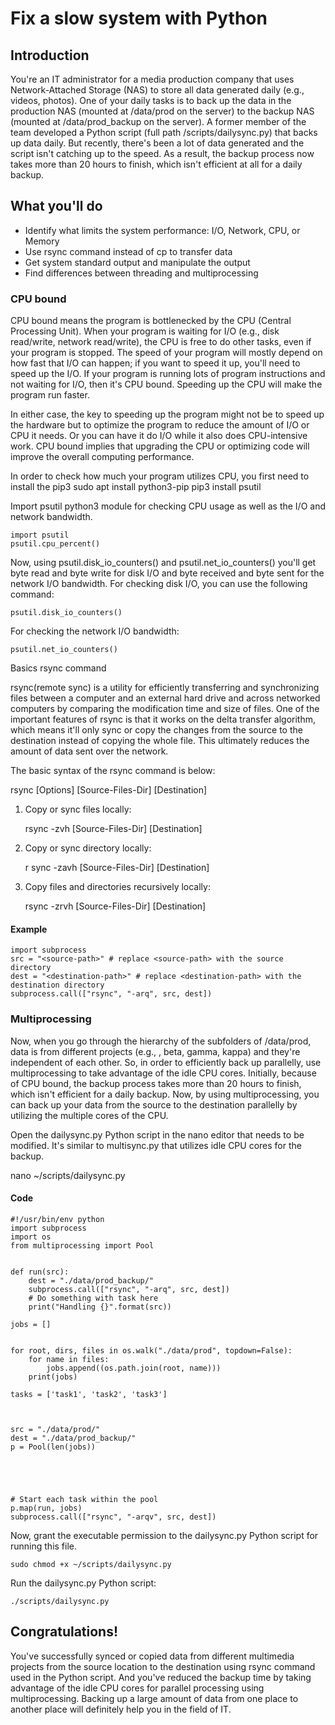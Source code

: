 # Fix a slow system with Python 


## Introduction

You're an IT administrator for a media production company that uses Network-Attached Storage (NAS) to store all data generated daily (e.g., videos, photos). One of your daily tasks is to back up the data in the production NAS (mounted at /data/prod on the server) to the backup NAS (mounted at /data/prod_backup on the server). A former member of the team developed a Python script (full path /scripts/dailysync.py) that backs up data daily. But recently, there's been a lot of data generated and the script isn't catching up to the speed. As a result, the backup process now takes more than 20 hours to finish, which isn't efficient at all for a daily backup.


## What you'll do

- Identify what limits the system performance: I/O, Network, CPU, or Memory
- Use rsync command instead of cp to transfer data
- Get system standard output and manipulate the output
- Find differences between threading and multiprocessing



### CPU bound

CPU bound means the program is bottlenecked by the CPU (Central Processing Unit). When your program is waiting for I/O (e.g., disk read/write, network read/write), the CPU is free to do other tasks, even if your program is stopped. The speed of your program will mostly depend on how fast that I/O can happen; if you want to speed it up, you'll need to speed up the I/O. If your program is running lots of program instructions and not waiting for I/O, then it's CPU bound. Speeding up the CPU will make the program run faster.


In either case, the key to speeding up the program might not be to speed up the hardware but to optimize the program to reduce the amount of I/O or CPU it needs. Or you can have it do I/O while it also does CPU-intensive work. CPU bound implies that upgrading the CPU or optimizing code will improve the overall computing performance.

In order to check how much your program utilizes CPU, you first need to install the pip3
    sudo apt install python3-pip
    pip3 install psutil


Import psutil python3 module for checking CPU usage as well as the I/O and network bandwidth.

    import psutil
    psutil.cpu_percent()




Now, using psutil.disk_io_counters() and psutil.net_io_counters() you'll get byte read and byte write for disk I/O and byte received and byte sent for the network I/O bandwidth. For checking disk I/O, you can use the following command:

    psutil.disk_io_counters()




For checking the network I/O bandwidth:

    psutil.net_io_counters()



Basics rsync command

rsync(remote sync) is a utility for efficiently transferring and synchronizing files between a computer and an external hard drive and across networked computers by comparing the modification time and size of files. One of the important features of rsync is that it works on the delta transfer algorithm, which means it'll only sync or copy the changes from the source to the destination instead of copying the whole file. This ultimately reduces the amount of data sent over the network.

The basic syntax of the rsync command is below:

rsync [Options] [Source-Files-Dir] [Destination]



1. Copy or sync files locally:

    rsync -zvh [Source-Files-Dir] [Destination]


2. Copy or sync directory locally:

    r sync -zavh [Source-Files-Dir] [Destination]

3. Copy files and directories recursively locally:

    rsync -zrvh [Source-Files-Dir] [Destination]


#### Example 

    import subprocess
    src = "<source-path>" # replace <source-path> with the source directory
    dest = "<destination-path>" # replace <destination-path> with the destination directory
    subprocess.call(["rsync", "-arq", src, dest])

### Multiprocessing

Now, when you go through the hierarchy of the subfolders of /data/prod, data is from different projects (e.g., , beta, gamma, kappa) and they're independent of each other. So, in order to efficiently back up parallelly, use multiprocessing to take advantage of the idle CPU cores. Initially, because of CPU bound, the backup process takes more than 20 hours to finish, which isn't efficient for a daily backup. Now, by using multiprocessing, you can back up your data from the source to the destination parallelly by utilizing the multiple cores of the CPU.


Open the dailysync.py Python script in the nano editor that needs to be modified. It's similar to multisync.py that utilizes idle CPU cores for the backup.

nano ~/scripts/dailysync.py

#### Code 

    #!/usr/bin/env python
    import subprocess
    import os
    from multiprocessing import Pool


    def run(src):
        dest = "./data/prod_backup/"
        subprocess.call(["rsync", "-arq", src, dest])
        # Do something with task here
        print("Handling {}".format(src))

    jobs = []


    for root, dirs, files in os.walk("./data/prod", topdown=False):
        for name in files:
            jobs.append((os.path.join(root, name)))
        print(jobs)

    tasks = ['task1', 'task2', 'task3']



    src = "./data/prod/"
    dest = "./data/prod_backup/"
    p = Pool(len(jobs))





    # Start each task within the pool
    p.map(run, jobs)
    subprocess.call(["rsync", "-arqv", src, dest])


Now, grant the executable permission to the dailysync.py Python script for running this file.

    sudo chmod +x ~/scripts/dailysync.py


Run the dailysync.py Python script:

    ./scripts/dailysync.py


## Congratulations!

You've successfully synced or copied data from different multimedia projects from the source location to the destination using rsync command used in the Python script. And you've reduced the backup time by taking advantage of the idle CPU cores for parallel processing using multiprocessing. Backing up a large amount of data from one place to another place will definitely help you in the field of IT.